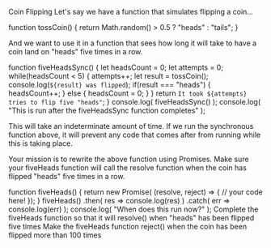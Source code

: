 Coin Flipping
Let's say we have a function that simulates flipping a coin...



function tossCoin() {
    return Math.random() > 0.5 ? "heads" : "tails";
}


And we want to use it in a function that sees how long it will take to have a coin land on "heads" five times in a row.



function fiveHeadsSync() {
    let headsCount = 0;
    let attempts = 0;
    while(headsCount < 5) {
        attempts++;
        let result = tossCoin();
        console.log(`${result} was flipped`);
        if(result === "heads") {
            headsCount++;
        } else {
            headsCount = 0;
        }
    }
    return `It took ${attempts} tries to flip five "heads"`;
}
console.log( fiveHeadsSync() );
console.log( "This is run after the fiveHeadsSync function completes" );


This will take an indeterminate amount of time. If we run the synchronous function above, it will prevent any code that comes after from running while this is taking place.



Your mission is to rewrite the above function using Promises. Make sure your fiveHeads function will call the resolve function when the coin has flipped "heads" five times in a row.



function fiveHeads() {
    return new Promise( (resolve, reject) => {
        // your code here!
    });
}
fiveHeads()
    .then( res => console.log(res) )
    .catch( err => console.log(err) );
console.log( "When does this run now?" );
 Complete the fiveHeads function so that it will resolve() when "heads" has been flipped five times
 Make the fiveHeads function reject() when the coin has been flipped more than 100 times
